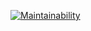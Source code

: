 [![Maintainability](https://api.codeclimate.com/v1/badges/38a91993bae073c45a8e/maintainability)](https://codeclimate.com/github/AudricLarose/Projet_aubepine/maintainability)
